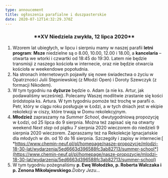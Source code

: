```yaml
---
type: annoucement
title: ogłoszenia parafialne i duszpasterskie
date: 2020-07-12T14:32:29.370Z
---
```

<h3 style="text-align:center;">**XV Niedziela zwykła, 12 lipca 2020**</h3>

1. Wzorem lat ubiegłych, w lipcu i sierpniu mamy w naszej parafii **letni program**: **Msze** niedzielne są o 8.00, 10.00, 12.00 i 18.00, a **kancelaria** – otwarta we wtorki i czwartki od 18:45 do 19:30. Latem nie będzie transmisji z naszego kościoła w internecie, oraz nie będzie otwarcia kościoła w weekendowe popołudnia.
2. Na stronach internetowych pojawiły się nowe świadectwa o życiu w Opatrzności Julii Stępniewskiej (z Młodzi Open) i Doroty Szewczyk (z formacji Nikodem).
3. W tym tygodniu na **dyżurze** będzie o. Adam (a nie ks. Artur, jak podawaliśmy wcześniej). Polecamy Waszej modlitwie zrastanie się kości śródstopia ks. Artura. W tym tygodniu pomoże też trochę w parafii o. Petr, który w ciągu roku posługuje w Łodzi, a w tych dniach jest w ekipie rekolekcji w ciszy, które trwają w Domu rekolekcyjnym.
4. **Młodzież** zapraszamy na *Summer School*, dwutygodniową propozycję w Łodzi, od 25 lipca do 9 sierpnia. Można też zapisać się na otwarty weekend *Next step* od piątku 7 sierpnia 2020 wieczorem do niedzieli 9 sierpnia 2020 wieczorem. Zapraszamy też na Rekolekcje Ignacjańskie dla młodych w dn. od 10 do 16 sierpnia. Szczegóły i zapisy w internecie:[ *https://www.chemin-neuf.pl/pl/homepage/nasze-propozycje/mlodzi-18-30-lat/wydarzenia/5ed6663d396588fc3ab82713/summer-school*](https://www.chemin-neuf.pl/pl/homepage/nasze-propozycje/mlodzi-18-30-lat/wydarzenia/5ed6663d396588fc3ab82713/summer-school)
5. W tym tygodniu pożegnaliśmy **p. Ewę Wołodźko, p. Roberta Walczaka i p. Zenona Mikołajewskiego**.*Dobry Jezu…*